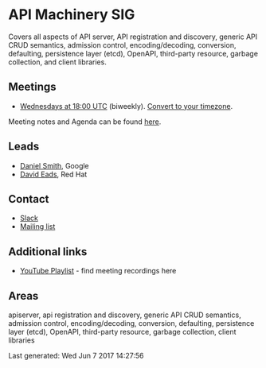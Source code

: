 <!---
This is an autogenerated file!

Please do not edit this file directly, but instead make changes to the
sigs.yaml file in the project root.

To understand how this file is generated, see generator/README.md.
-->
# API Machinery SIG

Covers all aspects of API server, API registration and discovery, generic API CRUD semantics, admission control, encoding/decoding, conversion, defaulting, persistence layer (etcd), OpenAPI, third-party resource, garbage collection, and client libraries.

## Meetings
* [Wednesdays at 18:00 UTC](https://staging.talkgadget.google.com/hangouts/_/google.com/kubernetes-sig) (biweekly). [Convert to your timezone](http://www.thetimezoneconverter.com/?t=18:00&tz=UTC).

Meeting notes and Agenda can be found [here](https://goo.gl/x5nWrF).

## Leads
* [Daniel Smith](https://github.com/lavalamp), Google
* [David Eads](https://github.com/deads2k), Red Hat

## Contact
* [Slack](https://kubernetes.slack.com/messages/sig-api-machinery)
* [Mailing list](https://groups.google.com/forum/#!forum/kubernetes-sig-api-machinery)

<!-- BEGIN CUSTOM CONTENT -->
## Additional links

* [YouTube Playlist](https://www.youtube.com/playlist?list=PL69nYSiGNLP21oW3hbLyjjj4XhrwKxH2R) - find meeting recordings here

## Areas
apiserver, api registration and discovery, generic API CRUD semantics, admission control, encoding/decoding, conversion, defaulting, persistence layer (etcd), OpenAPI, third-party resource, garbage collection, client libraries
<!-- END CUSTOM CONTENT -->

Last generated:  Wed Jun 7 2017 14:27:56